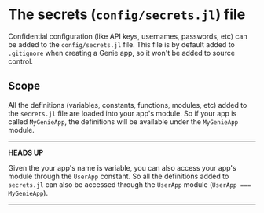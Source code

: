 # The secrets (`config/secrets.jl`) file

Confidential configuration (like API keys, usernames, passwords, etc) can be added to the `config/secrets.jl` file. This file is by default added to `.gitignore` when creating a Genie app, so it won't be added to source control.

## Scope

All the definitions (variables, constants, functions, modules, etc) added to the `secrets.jl` file are loaded into your app's module. So if your app is called `MyGenieApp`, the definitions will be available under the `MyGenieApp` module.

---
**HEADS UP**

Given the your app's name is variable, you can also access your app's module through the `UserApp` constant. So all the definitions added to `secrets.jl` can also be accessed through the `UserApp` module (`UserApp === MyGenieApp`).

---
